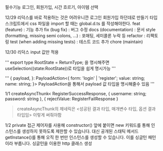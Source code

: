 필수기능
로그인, 회원가입, 시간 흐르기, 아이템 선택

12/29
리덕스를 바로 적용하는 것은 어려우니깐 로그인 회원가입 하던데로 만들기
타입스크립트에서 css 파일을 import 할 때는 global.d.ts 를 작성해야한다.
feat (feature) : 기능 추가
fix (bug fix) : 버그 수정
docs (documentation) : 문서
style (formatting, missing semi colons, …) : 포매팅, 세미콜론 누락 등
refactor : 리팩토링
test (when adding missing tests) : 테스트 코드 추가
chore (maintain)

12/30
리덕스 input 값만 적용

'''
export type RootState = ReturnType<typeof store.getState>;
을 명시해주면 useSelection((state:RootState))로 타입을 쉽게 명시가능
'''

'''
{
payload,
}: PayloadAction<{
form: 'login' | 'register';
value: string;
name: string;
}>
PayloadAction을 통해서 payload 값 타입을 명시해줄수 있음
'''

1/1
createAsyncThunk<
RegisterSuccessResponse,
{ username: string; password: string },
{ rejectValue: RegisterFailResponse }

> createAsyncThunk의 제네릭은 <성공된 결과 타입, 매개변수 타입, 옵션 결과 타입임> 이렇게 써줘야함

1/2
private 접근 제어자를 사용해 constructor() 앞에 붙이면 new 키워드를 통해 인스턴스를 생성하지 못하도록 제한할 수 있습니다. 대신 공개된 스태틱 메서드 getInstance()를 통해 오직 한 번만 인스턴스를 생성할 수 있습니다. 이를 싱글턴 패턴이라 부릅니다.
싱글턴을 이용한 http 클래스 생성


